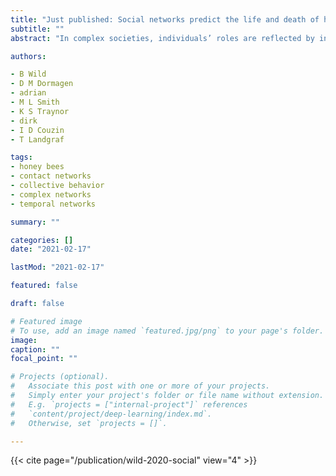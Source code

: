 ```yaml
---
title: "Just published: Social networks predict the life and death of honey bees"
subtitle: ""
abstract: "In complex societies, individuals’ roles are reflected by interactions with other conspecifics. Honey bees (Apis mellifera) generally change tasks as they age, but developmental trajectories of individuals can vary drastically due to physiological and environmental factors. We introduce a succinct descriptor of an individual’s social network that can be obtained without interfering with the colony. This ‘network age’ accurately predicts task allocation, survival, activity patterns, and future behavior. We analyze developmental trajectories of multiple cohorts of individuals in a natural setting and identify distinct developmental pathways and critical life changes. Our findings suggest a high stability in task allocation on an individual level. We show that our method is versatile and can extract different properties from social networks, opening up a broad range of future studies. Our approach highlights the relationship of social interactions and individual traits, and provides a scalable technique for understanding how complex social systems function."

authors: 

- B Wild
- D M Dormagen
- adrian
- M L Smith
- K S Traynor
- dirk
- I D Couzin
- T Landgraf

tags:
- honey bees
- contact networks
- collective behavior
- complex networks
- temporal networks

summary: ""

categories: []
date: "2021-02-17"

lastMod: "2021-02-17"

featured: false

draft: false

# Featured image
# To use, add an image named `featured.jpg/png` to your page's folder.
image:
caption: ""
focal_point: ""

# Projects (optional).
#   Associate this post with one or more of your projects.
#   Simply enter your project's folder or file name without extension.
#   E.g. `projects = ["internal-project"]` references
#   `content/project/deep-learning/index.md`.
#   Otherwise, set `projects = []`.

---
```


{{< cite page="/publication/wild-2020-social" view="4" >}}







